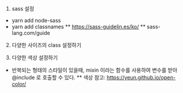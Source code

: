 1. sass 설정
- yarn add node-sass
- yarn add classnames
** https://sass-guidelin.es/ko/
** sass-lang.com/guide

2. 다양한 사이즈의 class 설정하기

3. 다양한 색상 설정하기
- 반복되는 형태의 스타일이 있을때, mixin 이라는 함수를 사용하여 변수를 받아 @include 로 호출할 수 있다.
** 색상 참고: https://yeun.github.io/open-color/